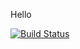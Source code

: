 Hello

[![Build Status](https://travis-ci.org/sipe90/Hirelings.svg?branch=master)](https://travis-ci.org/sipe90/Hirelings)
